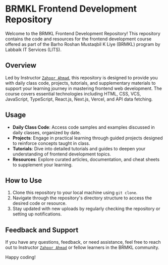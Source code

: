 # BRMKL Frontend Development Repository

Welcome to the BRMKL Frontend Development Repository! This repository contains the code and resources for the frontend development course offered as part of the Barho Roshan Mustaqbil K Liye (BRMKL) program by Labbaik IT Services (LITS).

## Overview

Led by Instructor [`Zahoor Ahmad`](https://github.com/zahooronly), this repository is designed to provide you with daily class code, projects, tutorials, and supplementary materials to support your learning journey in mastering frontend web development. The course covers essential technologies including HTML, CSS, VCS, JavaScript, TypeScript, React.js, Next.js, Vercel, and API data fetching.

## Usage

- **Daily Class Code**: Access code samples and examples discussed in daily classes, organized by date.
- **Projects**: Engage in practical learning through guided projects designed to reinforce concepts taught in class.
- **Tutorials**: Dive into detailed tutorials and guides to deepen your understanding of frontend development topics.
- **Resources**: Explore curated articles, documentation, and cheat sheets to supplement your learning.

## How to Use

1. Clone this repository to your local machine using `git clone`.
2. Navigate through the repository's directory structure to access the desired code or resource.
3. Stay updated with new uploads by regularly checking the repository or setting up notifications.

## Feedback and Support

If you have any questions, feedback, or need assistance, feel free to reach out to Instructor [`Zahoor Ahmad`](https://github.com/zahooronly) or fellow learners in the BRMKL community.

Happy coding!
